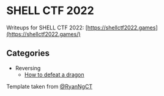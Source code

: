# SHELL CTF 2022

Writeups for SHELL CTF 2022: [https://shellctf2022.games](https://shellctf2022.games/)

## Categories

- Reversing
   - [How to defeat a dragon](https://github.com/DJMucki/Writeups-for-SHELL-CTF-2022/blob/main/HowToDefeatADragon/HowToDefeatADragon.md)
   
Template taken from [@RyanNgCT](https://github.com/RyanNgCT/CTF-Writeup-Template)
